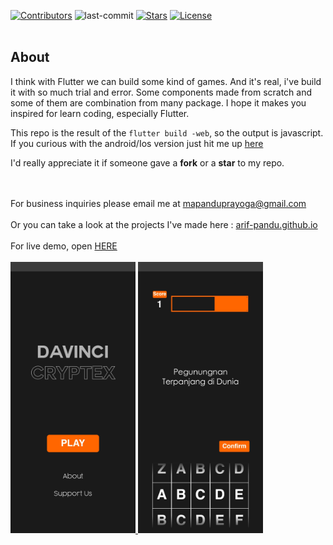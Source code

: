 <div id="top"></div>


[![Contributors][contributors-shield]][contributors-url]
![last-commit][last-commit-shield]
[![Stars][stars-shield]][stars-url]
[![License][license-shield]][license-url]
<br/>
<br/>


<!-- ABOUT THE PROJECT -->
## About

I think with Flutter we can build some kind of games. And it's real, i've build it with so much trial and error. Some components made from scratch and some of them are combination from many package. I hope it makes you inspired for learn coding, especially Flutter.

This repo is the result of the `flutter build -web`, so the output is javascript. If you curious with the android/Ios version just hit me up <a href="mailto:mapanduprayoga@gmail.com">here</a>

I'd really appreciate it if someone gave a <b>fork</b> or a <b>star</b> to my repo.
<br/>
<br/>

<br/>
For business inquiries please email me at <a href="mailto:mapanduprayoga@gmail.com">mapanduprayoga@gmail.com</a><br/><br/>
Or you can take a look at the projects I've made here : <a href="https://arif-pandu.github.io">arif-pandu.github.io</a>
<br/>
<br/>
For live demo, open <a href="https://arif-pandu.github.io/DaVinci-Cryptex-Game">HERE</a>
<br/>
<br/>
<a href="https://github.com/arif-pandu/DaVinci-Cryptex-Game">
   <img src="skrinsut-1.png" alt="Logo" width="200">
</a>
<a href="https://github.com/arif-pandu/DaVinci-Cryptex-Game">
   <img src="skrinsut-2.png" alt="Logo" width="200">
</a>


<!-- REFRENCE LINK ON TOP -->
[contributors-shield]: https://img.shields.io/github/contributors/arif-pandu/DaVinci-Cryptex-Game?logoColor=blue&style=for-the-badge
[contributors-url]: https://github.com/arif-pandu/DaVinci-Cryptex-Game/graphs/contributors

[last-commit-shield]: https://img.shields.io/github/last-commit/arif-pandu/DaVinci-Cryptex-Game?style=for-the-badge

[stars-shield]: https://img.shields.io/github/stars/arif-pandu/DaVinci-Cryptex-Game?style=for-the-badge
[stars-url]: https://github.com/arif-pandu/DaVinci-Cryptex-Game/stargazers

[license-shield]: https://img.shields.io/github/license/arif-pandu/DaVinci-Cryptex-Game?style=for-the-badge
[license-url]: https://github.com/arif-pandu/DaVinci-Cryptex-Game/blob/main/LICENSE.txt
